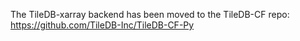 The TileDB-xarray backend has been moved to the TileDB-CF repo: https://github.com/TileDB-Inc/TileDB-CF-Py
